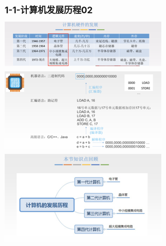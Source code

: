 # 1-1-计算机发展历程02



![](../../.gitbook/assets/image%20%28166%29.png)

![](../../.gitbook/assets/image%20%28112%29.png)

![](../../.gitbook/assets/image%20%281%29.png)

